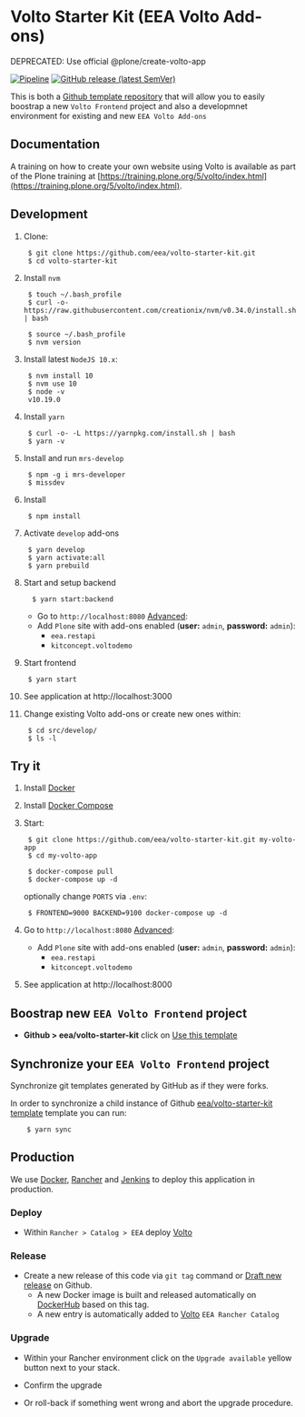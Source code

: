 # Volto Starter Kit (EEA Volto Add-ons)

DEPRECATED: Use official @plone/create-volto-app

[![Pipeline](https://ci.eionet.europa.eu/buildStatus/icon?job=volto%2Fvolto-starter-kit%2Fmaster&subject=pipeline)](https://ci.eionet.europa.eu/view/Github/job/volto/job/volto-starter-kit/job/master/display/redirect)
[![GitHub release (latest SemVer)](https://img.shields.io/github/v/release/eea/volto-starter-kit?sort=semver)](https://github.com/eea/volto-starter-kit/releases)

This is both a [Github template repository](https://help.github.com/en/github/creating-cloning-and-archiving-repositories/creating-a-repository-from-a-template) that will allow you to easily
boostrap a new `Volto Frontend` project and also a developmnet environment for existing and new `EEA Volto Add-ons`


## Documentation

A training on how to create your own website using Volto is available as part of the Plone training at [https://training.plone.org/5/volto/index.html](https://training.plone.org/5/volto/index.html).


## Development

1. Clone:

        $ git clone https://github.com/eea/volto-starter-kit.git
        $ cd volto-starter-kit

1. Install `nvm`

        $ touch ~/.bash_profile
        $ curl -o- https://raw.githubusercontent.com/creationix/nvm/v0.34.0/install.sh | bash

        $ source ~/.bash_profile
        $ nvm version

1. Install latest `NodeJS 10.x`:

        $ nvm install 10
        $ nvm use 10
        $ node -v
        v10.19.0

1. Install `yarn`

        $ curl -o- -L https://yarnpkg.com/install.sh | bash
        $ yarn -v

1. Install and run `mrs-develop`

        $ npm -g i mrs-developer
        $ missdev

1. Install

        $ npm install

1. Activate `develop` add-ons

        $ yarn develop
        $ yarn activate:all
        $ yarn prebuild

1. Start and setup backend

         $ yarn start:backend

   * Go to `http://localhost:8080` [Advanced](http://localhost:8080/@@plone-addsite?site_id=Plone&advanced=1):
   * Add `Plone` site with add-ons enabled (**user:** `admin`, **password:** `admin`):
     * `eea.restapi`
     * `kitconcept.voltodemo`

1. Start frontend

        $ yarn start

1. See application at http://localhost:3000

1. Change existing Volto add-ons or create new ones within:

        $ cd src/develop/
        $ ls -l

## Try it

1. Install [Docker](https://docs.docker.com/install/)
1. Install [Docker Compose](https://docs.docker.com/compose/install/)
1. Start:

        $ git clone https://github.com/eea/volto-starter-kit.git my-volto-app
        $ cd my-volto-app

        $ docker-compose pull
        $ docker-compose up -d

    optionally change `PORTS` via `.env`:

        $ FRONTEND=9000 BACKEND=9100 docker-compose up -d

1. Go to `http://localhost:8080` [Advanced](http://localhost:8080/@@plone-addsite?site_id=Plone&advanced=1):
   * Add `Plone` site with add-ons enabled (**user:** `admin`, **password:** `admin`):
     * `eea.restapi`
     * `kitconcept.voltodemo`

1. See application at http://localhost:8000

## Boostrap new `EEA Volto Frontend` project

* **Github > eea/volto-starter-kit** click on [Use this template](https://github.com/eea/volto-starter-kit/generate)


## Synchronize your `EEA Volto Frontend` project

Synchronize git templates generated by GitHub as if they were forks.

In order to synchronize a child instance of Github [eea/volto-starter-kit template](https://github.com/eea/volto-starter-kit) template you can run:

        $ yarn sync


## Production

We use [Docker](https://www.docker.com/), [Rancher](https://rancher.com/) and [Jenkins](https://jenkins.io/) to deploy this application in production.

### Deploy

* Within `Rancher > Catalog > EEA` deploy [Volto](https://github.com/eea/eea.rancher.catalog/tree/master/templates/volto)

### Release

* Create a new release of this code via `git tag` command or [Draft new release](https://github.com/eea/volto-starter-kit/releases/new) on Github.
  * A new Docker image is built and released automatically on [DockerHub](https://hub.docker.com/r/eeacms/volto-starter-kit) based on this tag.
  * A new entry is automatically added to [Volto](https://github.com/eea/eea.rancher.catalog/tree/master/templates/volto) `EEA Rancher Catalog`

### Upgrade

* Within your Rancher environment click on the `Upgrade available` yellow button next to your stack.

* Confirm the upgrade

* Or roll-back if something went wrong and abort the upgrade procedure.
